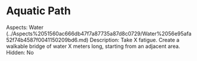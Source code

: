 # Aquatic Path

Aspects: Water (../Aspects%2051560ac666db47f7a87735a87d8c0729/Water%2056e95afa52f74b4587f0041150209bd6.md)
Description: Take X fatigue. Create a walkable bridge of water X meters long, starting from an adjacent area. 
Hidden: No